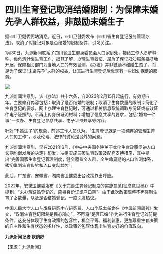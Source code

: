 # 四川生育登记取消结婚限制：为保障未婚先孕人群权益，非鼓励未婚生子

据四川卫健委网站消息，近日，四川卫健委发布《四川省生育登记服务管理办法》，取消了对登记对象是否结婚的限制条件，引发关注。

1月30日，九派新闻联系了四川省卫生健康委员会人口家庭处，接线工作人员解释称，他负责计划生育工作，据其了解，办理生育登记，是为了保证妇幼服务更好地开展，保障相关部门对当地人口的有效监测。《办法》并非鼓励不结婚生孩子，而是为了保证“未婚先孕”人群的权益，让其进行生育登记后就享有一些妇幼保健的服务。

![](https://inews.gtimg.com/newsapp_bt/0/15634337760/1000)

九派新闻注意到，该《办法》共十六条，自2023年2月15日起施行，有效期五年。主要修订内容包括：取消了是否结婚的限制；取消了生育数量的限制；简化了生育登记的要求，网上办理生育登记时，可通过相关信息系统调取身份证或有效证件电子证照的，不再上传身份证明材料；增加了信息共享的要求，包括“婚育一件事”一次办、生育登记信息共享、电子证照共享等内容。

针对“不婚生子”的现象，前述工作人员认为，“生育登记就是一项纯粹的管理生育人口的工作”，涉及伦理、法律的讨论是另外的问题。

九派新闻注意到，早在2021年6月，《中央中央国务院关于优化生育政策促进人口长期均衡发展的决定》印发，决定实施三孩生育政策及配套支持措施，其中提出“完善国家生命登记管理制度，健全覆盖全人群、全生命周期的人口监测体系，密切监测生育形势和人口变动趋势”。

此后，广东省、安徽省、湖南省卫健委出台政策作出呼应。

2022年，安徽卫健委发布《关于完善生育登记制度的实施意见(征求意见稿)》中提到，“未办理结婚登记的，应持身份证或户口簿”。由于此次政策调整不再限制生育子女数量，以及是否结婚登记，一度引发热议。

中国人民大学人口与发展研究中心研究员、人口学系主任曾在《中国新闻周刊》发文，“取消生育登记限制是民心所向”。不再将“是否已婚”作为进行生育登记的前提条件，这充分体现了生育政策的包容性，机会平等、福利普惠，更加尊重生育决策的自主性和生育状态的多样性，以政策的包容体现出生育友好的价值取向。

**九派新闻记者 欧俏妤**

【来源：九派新闻】

